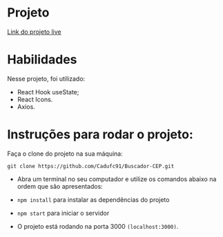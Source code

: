 # Projeto
[Link do projeto live](https://buscador-cep-chi.vercel.app/)

# Habilidades
Nesse projeto, foi utilizado:

- React Hook useState;
- React Icons.
- Axios.

# Instruções para rodar o projeto:
Faça o clone do projeto na sua máquina:

 `git clone https://github.com/Cadufc91/Buscador-CEP.git`

- Abra um terminal no seu computador e utilize os comandos abaixo na ordem que são apresentados:

- `npm install` para instalar as dependências do projeto

- `npm start` para iniciar o servidor

- O projeto está rodando na porta 3000 `(localhost:3000)`.
